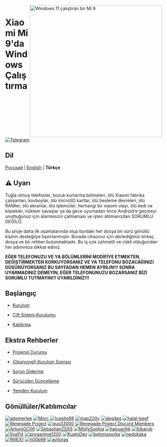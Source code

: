 <img align="right" src="https://raw.githubusercontent.com/woacepheus/Port-Windows-11-Xiaomi-Mi-9/main/cepheus.png" width="425" alt="Windows 11 çalıştıran bir Mi 9">

# Xiaomi Mi 9'da Windows Çalıştırma

[![Telegram](https://img.shields.io/badge/Chat-Telegram-brightgreen.svg?logo=telegram&style=flat-square)](https://t.me/woacepheus)

## Dil
[Русский](README-RU.md) | [English](README.md) | **Türkçe**

## ⚠️ Uyarı
Tuğla olmuş telefonlar, bozuk kurtarma bölmeleri, ölü Xiaomi fabrika çalışanları, kovboylar, ölü microSD kartlar, ölü besleme devreleri, ölü RAMler, ölü ekranlar, ölü işlemciler, herhangi bir xiaomi olayı, ölü kedi ve köpekler, nükleer savaşlar ya da gece uyumadan önce Android'e geçmeyi unuttuğunuz için alarmınızın çalmaması ve işten atılmanızdan SORUMLU DEĞİLİZ.

Bu proje daha ilk aşamalarında olup burdaki her dosya bir sürü gönüllü kişinin desteğilye hazırlanmıştır. Burada cihazınız için derlediğimiz birkaç dosya ve bir rehber bulunmaktadır. Bu iş çok zahmetli ve riskli olduğundan her adımınıza dikkat ediniz.

**EĞER TELEFONUZU VE YA BÖLÜMLERİNİ MODİFİYE ETMEKTEN, DEĞİŞTİRMEKTEN KORKUYORSANIZ VE YA TELEFONU BOZACAĞINIZI DÜŞÜNÜYORSANIZ BU SAYFADAN HEMEN AYRILIN!!! SONRA UYARMADINIZ DEMEYİN, EĞER TELEFONUNUZU BOZARSANIZ BİZİ SORUMLU TUTMAYIN!!! UYARILDINIZ!!!**


## Başlangıç
- [Kurulum](guide/Turkish/1-partition-tr.md)

- [Çift Sistem Kurulumu](guide/Turkish/dualboot-tr.md)
  
- [Kaldırma](guide/Turkish/uninstall-tr.md)


## Ekstra Rehberler
- [Projenin Durumu](https://github.com/qaz6750/XiaoMi9-Drivers/blob/main/Status.md)

- [(Opsiyonel) Kurulum Sonrası](guide/Turkish/post-install-tr.md)
  
- [Sorun Giderme](guide/Turkish/troubleshooting-tr.md)

- [Sürücüleri Güncelleme](guide/Turkish/update-tr.md)

- [Yeniden Kurulum](guide/Turkish/reinstall-tr.md)


## Gönüllüler/Katılımcılar

[<img alt="adomerlee" src="https://images.weserv.nl/?url=https://avatars.githubusercontent.com/u/109386069?v=4&w=45&fit=cover&mask=circle&maxage=7d" />](https://github.com/adomerlee)
[<img alt="Morc" src="https://images.weserv.nl/?url=https://avatars.githubusercontent.com/u/13377926?v=4&w=45&fit=cover&mask=circle&maxage=7d" />](https://github.com/TheMorc)
[<img alt="Icesito68" src="https://images.weserv.nl/?url=https://avatars.githubusercontent.com/u/113939920?v=4&w=45&fit=cover&mask=circle&maxage=7d" />](https://github.com/Icesito68)
[<img alt="map220v" src="https://images.weserv.nl/?url=https://avatars.githubusercontent.com/u/14368485?v=4&w=45&fit=cover&mask=circle&maxage=7d" />](https://github.com/map220v)
[<img alt="degdag" src="https://images.weserv.nl/?url=https://avatars.githubusercontent.com/u/22778181?v=4&w=45&fit=cover&mask=circle&maxage=7d" />](https://github.com/degdag)
[<img alt="halal-beef" src="https://images.weserv.nl/?url=https://avatars.githubusercontent.com/u/78730004?v=4&w=45&fit=cover&mask=circle&maxage=7d" />](https://github.com/halal-beef)
[<img alt="Renegade Project" src="https://images.weserv.nl/?url=https://avatars.githubusercontent.com/u/63859504?s=200&v=4&w=45&fit=cover&mask=circle&maxage=7d" />](https://github.com/edk2-porting)
[<img alt="gus33000" src="https://images.weserv.nl/?url=https://avatars.githubusercontent.com/u/3755345?v=4&w=45&fit=cover&mask=circle&maxage=7d" />](https://github.com/gus33000)
[<img alt="Renegade Project Discord Members" src="https://images.weserv.nl/?url=https://cdn.discordapp.com/icons/736563593058713690/68f67bfddf4390b11effc99917b16338.webp?size=256&w=45&fit=cover&mask=circle&maxage=7d" />](https://discord.gg/XXBWfag)
[<img alt="ArturoGC06"
src="https://images.weserv.nl/?url=https://avatars.githubusercontent.com/u/76574534?v=4&w=45&fit=cover&mask=circle&maxage=7d" />](https://github.com/ArturoGC06)
[<img alt="SebastianZSXS"
src="https://images.weserv.nl/?url=https://avatars.githubusercontent.com/u/111822607?v=4&w=45&fit=cover&mask=circle&maxage=7d" />](https://github.com/SebastianZSXS)
[<img alt="MollySophia" src="https://images.weserv.nl/?url=https://avatars.githubusercontent.com/u/20746884?v=4&w=45&fit=cover&mask=circle&maxage=7d" />](https://github.com/MollySophia)
[<img alt="haouarihk" src="https://images.weserv.nl/?url=https://avatars.githubusercontent.com/u/57036855?v=4&w=45&fit=cover&mask=circle&maxage=7d" />](https://github.com/haouarihk)
[<img alt="bibarub" src="https://images.weserv.nl/?url=https://avatars.githubusercontent.com/u/73599925?v=4&w=45&fit=cover&mask=circle&maxage=7d" />](https://github.com/bibarub)
[<img alt="Ilya114" src="https://images.weserv.nl/?url=https://avatars.githubusercontent.com/u/93242944?v=4&w=45&fit=cover&mask=circle&maxage=7d" />](https://github.com/Ilya114)
[<img alt="proganime1200" src="https://images.weserv.nl/?url=https://avatars.githubusercontent.com/u/32473502?v=4&w=45&fit=cover&mask=circle&maxage=7d" />](https://github.com/proganime1200)
[<img alt="KuatoDev" src="https://images.weserv.nl/?url=https://avatars.githubusercontent.com/u/17999613?v=4&w=45&fit=cover&mask=circle&maxage=7d" />](https://github.com/KuatoDev)
[<img alt="belomaxorka" src="https://images.weserv.nl/?url=https://avatars.githubusercontent.com/u/54049465?v=4&w=45&fit=cover&mask=circle&maxage=7d" />](https://github.com/belomaxorka)
[<img alt="nedokaka" src="https://images.weserv.nl/?url=https://avatars.githubusercontent.com/u/104865210?v=4&w=45&fit=cover&mask=circle&maxage=7d" />](https://github.com/nedokaka)
[<img alt="RIllEX1"
src="https://images.weserv.nl/?url=https://avatars.githubusercontent.com/u/142384494?v=4&w=45&fit=cover&mask=circle&maxage=7d" />](https://github.com/RIllEX1)
[<img alt="n00b69" src="https://images.weserv.nl/?url=https://avatars.githubusercontent.com/u/83274506?v=4&w=45&fit=cover&mask=circle&maxage=7d" />](https://github.com/n00b69)
[<img alt="avitoras" src="https://images.weserv.nl/?url=https://avatars.githubusercontent.com/u/150951417?v=4&w=45&fit=cover&mask=circle&maxage=7d" />](https://github.com/avitoras)














